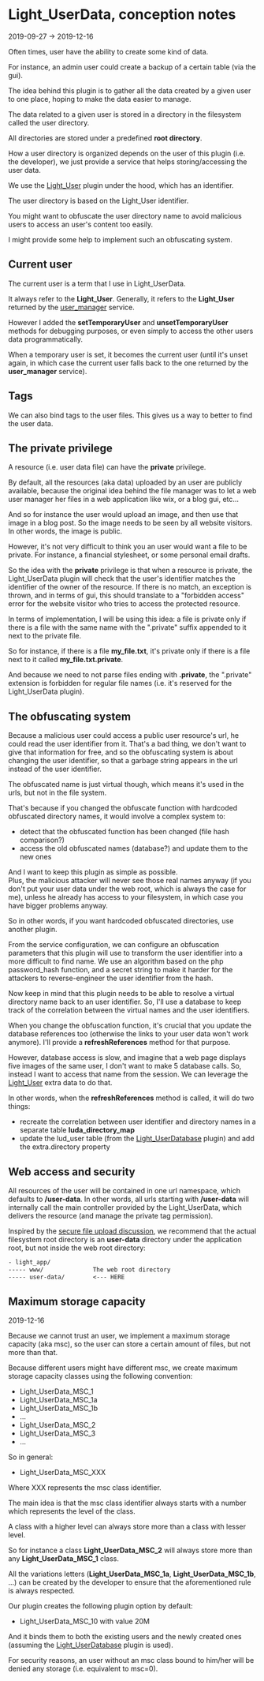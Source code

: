 Light_UserData, conception notes
=====================
2019-09-27 -> 2019-12-16




Often times, user have the ability to create some kind of data.

For instance, an admin user could create a backup of a certain table (via the gui).


The idea behind this plugin is to gather all the data created by a given user to one place,
hoping to make the data easier to manage. 


The data related to a given user is stored in a directory in the filesystem called the user directory.


All directories are stored under a predefined **root directory**.


How a user directory is organized depends on the user of this plugin (i.e. the developer),
we just provide a service that helps storing/accessing the user data.


We use the [Light_User](https://github.com/lingtalfi/Light_User) plugin under the hood,
which has an identifier.


The user directory is based on the Light_User identifier.

You might want to obfuscate the user directory name to avoid malicious users to access an user's content
too easily.

I might provide some help to implement such an obfuscating system.  





Current user
-------------

The current user is a term that I use in Light_UserData.

It always refer to the **Light_User**.
Generally, it refers to the **Light_User** returned by the [user_manager](https://github.com/lingtalfi/Light_UserManager/) service.

However I added the **setTemporaryUser** and **unsetTemporaryUser** methods for debugging purposes, or even simply to
access the other users data programmatically.

When a temporary user is set, it becomes the current user (until it's unset again, in which case
the current user falls back to the one returned by the **user_manager** service).





Tags
--------

We can also bind tags to the user files. This gives us a way to better to find the user data.




The private privilege
------------------

A resource (i.e. user data file) can have the **private** privilege.

By default, all the resources (aka data) uploaded by an user are publicly available, because the original
idea behind the file manager was to let a web user manager her files in a web application like wix, or a blog gui, etc...

And so for instance the user would upload an image, and then use that image in a blog post. So the image
needs to be seen by all website visitors. In other words, the image is public.

However, it's not very difficult to think you an user would want a file to be private. For instance, a financial
stylesheet, or some personal email drafts. 

So the idea with the **private** privilege is that when a resource is private, the Light_UserData plugin will check that the user's identifier
matches the identifier of the owner of the resource. If there is no match, an exception is thrown, and in terms of gui, this should translate
to a "forbidden access" error for the website visitor who tries to access the protected resource.


In terms of implementation, I will be using this idea:
a file is private only if there is a file with the same name with the ".private" suffix appended to it next to the private file.

So for instance, if there is a file **my_file.txt**, it's private only if there is a file next to it called **my_file.txt.private**.

And because we need to not parse files ending with **.private**, the ".private" extension is forbidden for regular file names (i.e. it's reserved for
the Light_UserData plugin). 




The obfuscating system
----------------

Because a malicious user could access a public user resource's url, he could read the user identifier from it.
That's a bad thing, we don't want to give that information for free, and so the obfuscating system is about
changing the user identifier, so that a garbage string appears in the url instead of the user identifier.


The obfuscated name is just virtual though, which means it's used in the urls, but not in the file system.

That's because if you changed the obfuscate function with hardcoded obfuscated directory names, it would involve a complex system to:

- detect that the obfuscated function has been changed (file hash comparison?) 
- access the old obfuscated names (database?) and update them to the new ones

And I want to keep this plugin as simple as possible.   
Plus, the malicious attacker will never see those real names anyway (if you don't put your user data under the web root, which is always
the case for me), unless he already has access to your filesystem, in which case you have bigger problems anyway.

So in other words, if you want hardcoded obfuscated directories, use another plugin.


From the service configuration, we can configure an obfuscation parameters that this plugin will use to transform
the user identifier into a more difficult to find name. We use an algorithm based on the php password_hash function,
and a secret string to make it harder for the attackers to reverse-engineer the user identifier from the hash.


Now keep in mind that this plugin needs to be able to resolve a virtual directory name back to an user identifier.
So, I'll use a database to keep track of the correlation between the virtual names and the user identifiers.

When you change the obfuscation function, it's crucial that you update the database references too (otherwise the links
to your user data won't work anymore). I'll provide a **refreshReferences** method for that purpose.

However, database access is slow, and imagine that a web page displays five images of the same user, I don't want to make
5 database calls. So, instead I want to access that name from the session. We can leverage 
the [Light_User](https://github.com/lingtalfi/Light_User) extra data to do that.


In other words, when the **refreshReferences** method is called, it will do two things:

- recreate the correlation between user identifier and directory names in a separate table **luda_directory_map**
- update the lud_user table (from the [Light_UserDatabase](https://github.com/lingtalfi/Light_UserDatabase) plugin) and add the extra.directory property  

 





Web access and security
-----------------

All resources of the user will be contained in one url namespace, which defaults to **/user-data**.
In other words, all urls starting with **/user-data** will internally call the main controller provided by the Light_UserData,
which delivers the resource (and manage the private tag permission).

Inspired by the [secure file upload discussion](https://github.com/lingtalfi/TheBar/blob/master/discussions/secure-file-upload.md), we recommend that the actual filesystem root directory is an **user-data**
directory under the application root, but not inside the web root directory:

```txt
- light_app/
----- www/              The web root directory
----- user-data/        <--- HERE
```




Maximum storage capacity
-------------------
2019-12-16



Because we cannot trust an user, we implement a maximum storage capacity (aka msc), so the user can store a certain amount of files, 
but not more than that.


Because different users might have different msc, we create maximum storage capacity classes using the following convention:

- Light_UserData_MSC_1
- Light_UserData_MSC_1a
- Light_UserData_MSC_1b
- ...
- Light_UserData_MSC_2
- Light_UserData_MSC_3
- ...

So in general:
- Light_UserData_MSC_XXX

Where XXX represents the msc class identifier.

The main idea is that the msc class identifier always starts with a number which represents the level of the class.

A class with a higher level can always store more than a class with lesser level.

So for instance a class **Light_UserData_MSC_2** will always store more than any **Light_UserData_MSC_1** class.

All the variations letters (**Light_UserData_MSC_1a**, **Light_UserData_MSC_1b**, ...) can be created by the developer
to ensure that the aforementioned rule is always respected.





Our plugin creates the following plugin option by default:

- Light_UserData_MSC_10 with value 20M


And it binds them to both the existing users and the newly created ones (assuming the [Light_UserDatabase](https://github.com/lingtalfi/Light_UserDatabase) plugin is used).


For security reasons, an user without an msc class bound to him/her will be denied any storage (i.e. equivalent to msc=0).














